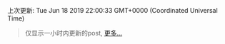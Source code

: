 
  
 上次更新: Tue Jun 18 2019 22:00:33 GMT+0000 (Coordinated Universal Time) 

 > 仅显示一小时内更新的post, [更多...](screenshots/)
  